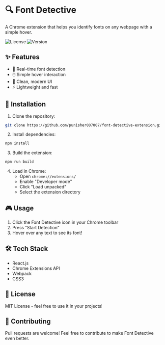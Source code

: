 # 🔍 Font Detective

A Chrome extension that helps you identify fonts on any webpage with a simple hover.

![License](https://img.shields.io/badge/license-MIT-blue.svg)
![Version](https://img.shields.io/badge/version-1.0.0-green.svg)

## ✨ Features

- 🎯 Real-time font detection
- 🖱️ Simple hover interaction
- 💫 Clean, modern UI
- ⚡ Lightweight and fast

## 🚀 Installation

1. Clone the repository:
```bash
git clone https://github.com/punisher007007/font-detective-extension.git
```

2. Install dependencies:
```bash
npm install
```

3. Build the extension:
```bash
npm run build
```

4. Load in Chrome:
   - Open `chrome://extensions/`
   - Enable "Developer mode"
   - Click "Load unpacked"
   - Select the extension directory

## 🎮 Usage

1. Click the Font Detective icon in your Chrome toolbar
2. Press "Start Detection"
3. Hover over any text to see its font!

## 🛠️ Tech Stack

- React.js
- Chrome Extensions API
- Webpack
- CSS3

## 📝 License

MIT License - feel free to use it in your projects!

## 🤝 Contributing

Pull requests are welcome! Feel free to contribute to make Font Detective even better.